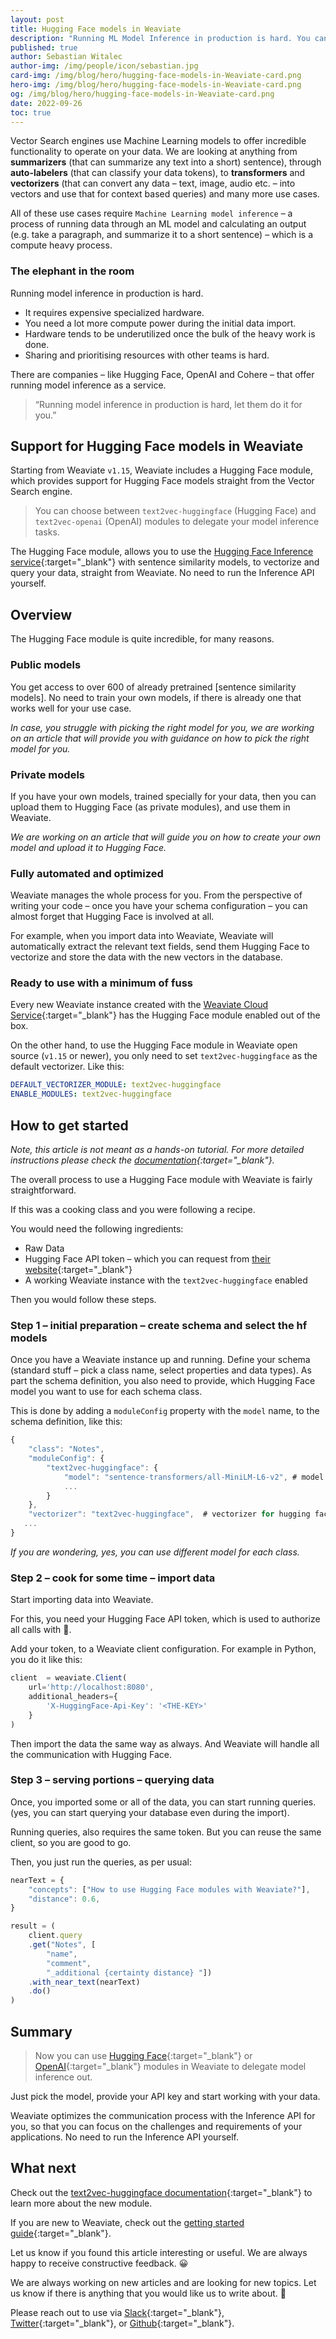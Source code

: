 ```yaml
---
layout: post
title: Hugging Face models in Weaviate
description: "Running ML Model Inference in production is hard. You can use Weaviate – a vector search engine – with Hugging Face Inference module to delegate the heavy lifting."
published: true
author: Sebastian Witalec 
author-img: /img/people/icon/sebastian.jpg
card-img: /img/blog/hero/hugging-face-models-in-Weaviate-card.png
hero-img: /img/blog/hero/hugging-face-models-in-Weaviate-card.png
og: /img/blog/hero/hugging-face-models-in-Weaviate-card.png
date: 2022-09-26
toc: true
---
```


Vector Search engines use Machine Learning models to offer incredible functionality to operate on your data. We are looking at anything from **summarizers** (that can summarize any text into a short) sentence), through **auto-labelers** (that can classify your data tokens), to **transformers** and **vectorizers** (that can convert any data – text, image, audio etc. – into vectors and use that for context based queries) and many more use cases.

All of these use cases require `Machine Learning model inference` – a process of running data through an ML model and calculating an output (e.g. take a paragraph, and summarize it to a short sentence) – which is a compute heavy process.

### The elephant in the room
Running model inference in production is hard.
* It requires expensive specialized hardware.
* You need a lot more compute power during the initial data import.
* Hardware tends to be underutilized once the bulk of the heavy work is done.
* Sharing and prioritising resources with other teams is hard.

There are companies – like Hugging Face, OpenAI and Cohere – that offer running model inference as a service.

> “Running model inference in production is hard,
let them do it for you.”

## Support for Hugging Face models in Weaviate
Starting from Weaviate `v1.15`, Weaviate includes a Hugging Face module, which provides support for Hugging Face models straight from the Vector Search engine.

> You can choose between `text2vec-huggingface` (Hugging Face) and `text2vec-openai` (OpenAI) modules to delegate your model inference tasks.

The Hugging Face module, allows you to use the [Hugging Face Inference service](https://huggingface.co/inference-api#pricing){:target="_blank"} with sentence similarity models, to vectorize and query your data, straight from Weaviate. No need to run the Inference API yourself.

## Overview
The Hugging Face module is quite incredible, for many reasons.

### Public models
You get access to over 600 of already pretrained [sentence similarity models]. No need to train your own models, if there is already one that works well for your use case.

<!-- TODO: update with a link to the article once it is ready -->
*In case, you struggle with picking the right model for you, we are working on an article that will provide you with guidance on how to pick the right model for you.*

### Private models
If you have your own models, trained specially for your data, then you can upload them to Hugging Face (as private modules), and use them in Weaviate.

<!-- TODO: update with a link to the article once it is ready -->
*We are working on an article that will guide you on how to create your own model and upload it to Hugging Face.*

### Fully automated and optimized
Weaviate manages the whole process for you. From the perspective of writing your code – once you have your schema configuration – you can almost forget that Hugging Face is involved at all.

For example, when you import data into Weaviate, Weaviate will automatically extract the relevant text fields, send them Hugging Face to vectorize and store the data with the new vectors in the database.

### Ready to use with a minimum of fuss
Every new Weaviate instance created with the [Weaviate Cloud Service](/pricing.html){:target="_blank"} has the Hugging Face module enabled out of the box.

On the other hand, to use the Hugging Face module in Weaviate open source (`v1.15` or newer), you only need to set `text2vec-huggingface` as the default vectorizer. Like this:

```yaml
DEFAULT_VECTORIZER_MODULE: text2vec-huggingface
ENABLE_MODULES: text2vec-huggingface
```

## How to get started
*Note, this article is not meant as a hands-on tutorial.
For more detailed instructions please check the [documentation](/developers/weaviate/current/retriever-vectorizer-modules/text2vec-huggingface.html){:target="_blank"}.*

The overall process to use a Hugging Face module with Weaviate is fairly straightforward.

<!-- 
TODO: update image from Svitlana
[image of a recipe]
[ingredients – data, hugging face token]
[cookware – a Weaviate instance] -->
If this was a cooking class and you were following a recipe.

You would need the following ingredients:
* Raw Data
* Hugging Face API token – which you can request from [their website](https://huggingface.co/settings/tokens){:target="_blank"}
* A working Weaviate instance with the `text2vec-huggingface` enabled

Then you would follow these steps.

### Step 1 – initial preparation – create schema and select the hf models
Once you have a Weaviate instance up and running.
Define your schema (standard stuff – pick a class name, select properties and data types). As part the schema definition, you also need to provide, which Hugging Face model you want to use for each schema class. 


This is done by adding a `moduleConfig` property with the `model` name, to the schema definition, like this:
```javascript
{
    "class": "Notes",
    "moduleConfig": {
        "text2vec-huggingface": {
            "model": "sentence-transformers/all-MiniLM-L6-v2", # model name
            ...
        }
    },
    "vectorizer": "text2vec-huggingface",  # vectorizer for hugging face
   ...
}
```

*If you are wondering, yes, you can use different model for each class.*

### Step 2 – cook for some time – import data
Start importing data into Weaviate.

For this, you need your Hugging Face API token, which is used to authorize all calls with 🤗.

Add your token, to a Weaviate client configuration. For example in Python, you do it like this:

```javascript
client  = weaviate.Client(
    url='http://localhost:8080',
    additional_headers={
        'X-HuggingFace-Api-Key': '<THE-KEY>'
    }
)
```
Then import the data the same way as always. And Weaviate will handle all the communication with Hugging Face.

### Step 3 – serving portions – querying data
Once, you imported some or all of the data, you can start running queries. 
(yes, you can start querying your database even during the import).

Running queries, also requires the same token.
But you can reuse the same client, so you are good to go.

Then, you just run the queries, as per usual:
```javascript
nearText = {
    "concepts": ["How to use Hugging Face modules with Weaviate?"],
    "distance": 0.6,
}

result = (
    client.query
    .get("Notes", [
        "name",
        "comment",
        "_additional {certainty distance} "])
    .with_near_text(nearText)
    .do()
)
```

## Summary
> Now you can use [Hugging Face](/developers/weaviate/current/retriever-vectorizer-modules/text2vec-huggingface.html){:target="_blank"} or [OpenAI](/developers/weaviate/current/retriever-vectorizer-modules/text2vec-openai.html){:target="_blank"} modules in Weaviate to delegate model inference out.

Just pick the model, provide your API key and start working with your data.

Weaviate optimizes the communication process with the Inference API for you, so that you can focus on the challenges and requirements of your applications. No need to run the Inference API yourself.

## What next
Check out the [text2vec-huggingface documentation](/developers/weaviate/current/retriever-vectorizer-modules/text2vec-huggingface.html){:target="_blank"} to learn more about the new module.

If you are new to Weaviate, check out the [getting started guide](/developers/weaviate/current/getting-started/index.html){:target="_blank"}.

Let us know if you found this article interesting or useful. We are always happy to receive constructive feedback. 😀

We are always working on new articles and are looking for new topics. Let us know if there is anything that you would like us to write about. 🤗

Please reach out to use via [Slack](https://join.slack.com/t/weaviate/shared_invite/zt-goaoifjr-o8FuVz9b1HLzhlUfyfddhw){:target="_blank"}, [Twitter](https://twitter.com/SeMI_tech){:target="_blank"}, or [Github](https://github.com/semi-technologies/weaviate){:target="_blank"}.
